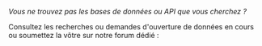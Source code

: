 _Vous ne trouvez pas les bases de données ou API que vous cherchez ?_

Consultez les recherches ou demandes d'ouverture de données en cours ou soumettez la vôtre sur notre forum dédié : 
